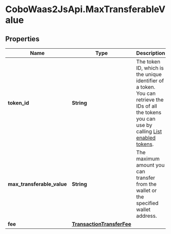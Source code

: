 # CoboWaas2JsApi.MaxTransferableValue

## Properties

Name | Type | Description | Notes
------------ | ------------- | ------------- | -------------
**token_id** | **String** | The token ID, which is the unique identifier of a token. You can retrieve the IDs of all the tokens you can use by calling [List enabled tokens](/v2/api-references/wallets/list-enabled-tokens). | [optional] 
**max_transferable_value** | **String** | The maximum amount you can transfer from the wallet or the specified wallet address. | [optional] 
**fee** | [**TransactionTransferFee**](TransactionTransferFee.md) |  | [optional] 



